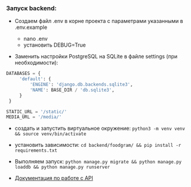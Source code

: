 ### Запуск backend:

- Создаем файл .env в корне проекта c параметрами указанными в .env.example
    - nano .env
    - установить DEBUG=True

- Заменить настройки PostgreSQL на SQLite в файле settings (при необходимости):

```python
DATABASES = {
     'default': {
         'ENGINE': 'django.db.backends.sqlite3',
         'NAME': BASE_DIR / 'db.sqlite3',
     }
 }

STATIC_URL = '/static/'
MEDIA_URL = '/media/'
```

- создать и запустить виртуальное окружение:
```python3 -m venv venv && source venv/bin/activate```

- установить зависимости:
```cd backend/foodgram/ && pip install -r requirements.txt```

- Выполняем запуск:
```python manage.py migrate && python manage.py loaddb && python manage.py runserver```

- [Документация по работе с API](http://127.0.0.1:8000/api/redoc/)
